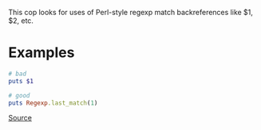 
This cop looks for uses of Perl-style regexp match
backreferences like $1, $2, etc.

# Examples

```ruby
# bad
puts $1

# good
puts Regexp.last_match(1)
```

[Source](http://www.rubydoc.info/gems/rubocop/RuboCop/Cop/Style/PerlBackrefs)